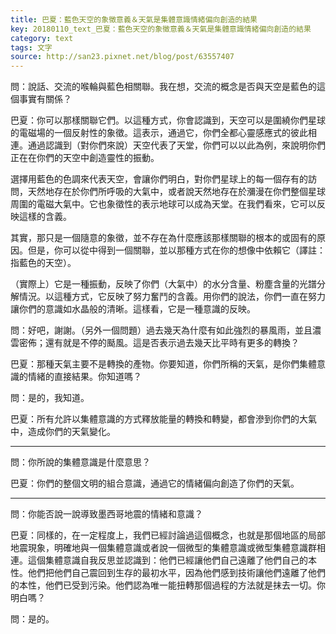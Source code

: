 ```yaml
---
title: 巴夏：藍色天空的象徵意義＆天氣是集體意識情緒偏向創造的結果
key: 20180110_text_巴夏：藍色天空的象徵意義＆天氣是集體意識情緒偏向創造的結果
category: text
tags: 文字
source: http://san23.pixnet.net/blog/post/63557407
---
```


問：說話、交流的喉輪與藍色相關聯。我在想，交流的概念是否與天空是藍色的這個事實有關係？

巴夏：你可以那樣關聯它們。以這種方式，你會認識到，天空可以是圍繞你們星球的電磁場的一個反射性的象徵。這表示，通過它，你們全都心靈感應式的彼此相連。通過認識到（對你們來說）天空代表了天堂，你們可以以此為例，來說明你們正在在你們的天空中創造靈性的振動。

選擇用藍色的色調來代表天空，會讓你們明白，對你們星球上的每一個存有的訪問，天然地存在於你們所呼吸的大氣中，或者說天然地存在於瀰漫在你們整個星球周圍的電磁大氣中。它也象徵性的表示地球可以成為天堂。在我們看來，它可以反映這樣的含義。

其實，那只是一個隨意的象徵，並不存在為什麼應該那樣關聯的根本的或固有的原因。但是，你可以從中得到一個關聯，並以那種方式在你的想像中依賴它（譯註：指藍色的天空）。

（實際上）它是一種振動，反映了你們（大氣中）的水分含量、粉塵含量的光譜分解情況。以這種方式，它反映了努力奮鬥的含義。用你們的說法，你們一直在努力讓你們的意識如水晶般的清晰。這樣看，它是一種意識的反映。

問：好吧，謝謝。（另外一個問題）過去幾天為什麼有如此強烈的暴風雨，並且濃雲密佈；還有就是不停的颳風。這是否表示過去幾天比平時有更多的轉換？

巴夏：那種天氣主要不是轉換的產物。你要知道，你們所稱的天氣，是你們集體意識的情緒的直接結果。你知道嗎？

問：是的，我知道。

巴夏：所有允許以集體意識的方式釋放能量的轉換和轉變，都會滲到你們的大氣中，造成你們的天氣變化。

---

問：你所說的集體意識是什麼意思？

巴夏：你們的整個文明的組合意識，通過它的情緒偏向創造了你們的天氣。

---

問：你能否說一說導致墨西哥地震的情緒和意識？

巴夏：同樣的，在一定程度上，我們已經討論過這個概念，也就是那個地區的局部地震現象，明確地與一個集體意識或者說一個微型的集體意識或微型集體意識群相連。這個集體意識自我反思並認識到：他們已經讓他們自己遠離了他們自己的本性。他們把他們自己震回到生存的最初水平，因為他們感到技術讓他們遠離了他們的本性，他們已受到污染。他們認為唯一能扭轉那個過程的方法就是抹去一切。你明白嗎？

問：是的。
